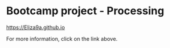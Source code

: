 #  Bootcamp project - Processing

 https://Eliza9a.github.io

For more information, click on the link above.
